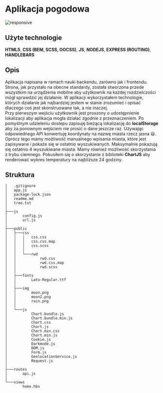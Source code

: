 # Aplikacja pogodowa

![responsive](https://marek9499.github.io/portfolio/img/mockups/weatherapp/Mockup.jpg)

## Użyte technologie

**HTML5**, **CSS (BEM, SCSS, OOCSS)**, **JS**, **NODEJS**, **EXPRESS (ROUTING)**, **HANDLEBARS**

## Opis

Aplikacja napisana w ramach nauki backendu, zarówno jak i frontendu. Strona, jak przystało na obecne standardy, została stworzona przede wszystkim na urządzenia mobilne aby
użytkownik na każdej rozdzielczości mógł sprawdzić jej działanie. W aplikacji wykorzystałem technologie, których działanie jak najbardziej jestem w stanie zrozumieć i opisać dlaczego coś jest skonstruowane tak, a nie inaczej. <br> Przy pierwszym wejściu użytkownik jest proszony o udostępnienie lokalizacji aby aplikacja mogła działać zgodnie z przeznaczeniem. Po pomyślnym udzieleniu dostepu zapisuję bieżącą lokalizację do **localStorage** aby za ponownym wejściem nie prosić o dane jeszcze raz. Używając odpowiednego API konwertuję koordynaty na nazwę miasta rzecz jasna 😃. Oprócz tego mamy możliwość manualnego wpisania miasta, które jest zapisywane i pokaże się w ostatnio wyszukiwanych. Maksymalnie pokazują się ostatnio 4 wyszukiwane miasta. Mamy również możliwość skorzystania z trybu ciemnego. Pokusiłem się o skorzystanie z biblioteki **ChartJS** aby renderować wykres temperatury na najbliższe 24 godziny.

## Struktura

```
│   .gitignore
│   app.js
│   package-lock.json
│   readme.md
│   tree.txt
│   
├───js
│       config.js
│       url.js
│           
├───public
│   ├───css
│   │   │   css.css
│   │   │   css.css.map
│   │   │   css.scss
│   │   │   
│   │   └───rwd
│   │           rwd.css
│   │           rwd.css.map
│   │           rwd.scss
│   │           
│   ├───fonts
│   │       Lato-Regular.ttf
│   │       
│   ├───img
│   │       moon.png
│   │       moon2.png
│   │       rain.png
│   │       
│   └───js
│           Chart.bundle.js
│           Chart.bundle.min.js
│           Chart.css
│           Chart.js
│           Chart.min.css
│           Chart.min.js
│           Cookie.js
│           Darkmode.js
│           DOM.js
│           Form.js
│           GeolocationService.js
│           Request.js
│           
├───routes
│       api.js
│       
└───views
        home.hbs
```
